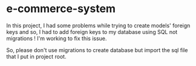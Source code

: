 # e-commerce-system

In this project, I had some problems while trying to create models' foreign keys and so, I had to add foreign keys to my database using SQL not migrations ! I'm working to fix this issue. 

So, please don't use migrations to create database  but import the sql file that I put in project root.

